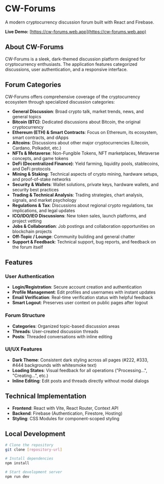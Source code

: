 # CW-Forums

A modern cryptocurrency discussion forum built with React and Firebase.

**Live Demo:** [https://cw-forums.web.app](https://cw-forums.web.app)

## About CW-Forums

CW-Forums is a sleek, dark-themed discussion platform designed for cryptocurrency enthusiasts. The application features categorized discussions, user authentication, and a responsive interface.

## Forum Categories

CW-Forums offers comprehensive coverage of the cryptocurrency ecosystem through specialized discussion categories:

- **General Discussion**: Broad crypto talk, market trends, news, and general topics
- **Bitcoin (BTC)**: Dedicated discussions about Bitcoin, the original cryptocurrency
- **Ethereum (ETH) & Smart Contracts**: Focus on Ethereum, its ecosystem, smart contracts, and dApps
- **Altcoins**: Discussions about other major cryptocurrencies (Litecoin, Cardano, Polkadot, etc.)
- **NFTs & Metaverse**: Non-Fungible Tokens, NFT marketplaces, Metaverse concepts, and game tokens
- **DeFi (Decentralized Finance)**: Yield farming, liquidity pools, stablecoins, and DeFi protocols
- **Mining & Staking**: Technical aspects of crypto mining, hardware setups, and proof-of-stake networks
- **Security & Wallets**: Wallet solutions, private keys, hardware wallets, and security best practices
- **Trading & Technical Analysis**: Trading strategies, chart analysis, signals, and market psychology
- **Regulations & Tax**: Discussions about regional crypto regulations, tax implications, and legal updates
- **ICO/IDO/IEO Discussions**: New token sales, launch platforms, and project vetting
- **Jobs & Collaboration**: Job postings and collaboration opportunities on blockchain projects
- **Off-Topic / Lounge**: Community building and general chatter
- **Support & Feedback**: Technical support, bug reports, and feedback on the forum itself

## Features

### User Authentication
- **Login/Registration**: Secure account creation and authentication
- **Profile Management**: Edit profiles and usernames with instant updates
- **Email Verification**: Real-time verification status with helpful feedback
- **Smart Logout**: Preserves user context on public pages after logout

### Forum Structure
- **Categories**: Organized topic-based discussion areas
- **Threads**: User-created discussion threads
- **Posts**: Threaded conversations with inline editing

### UI/UX Features
- **Dark Theme**: Consistent dark styling across all pages (#222, #333, #444 backgrounds with whitesmoke text)
- **Loading States**: Visual feedback for all operations ("Processing...", "Creating...", etc.)
- **Inline Editing**: Edit posts and threads directly without modal dialogs

## Technical Implementation

- **Frontend**: React with Vite, React Router, Context API
- **Backend**: Firebase (Authentication, Firestore, Hosting)
- **Styling**: CSS Modules for component-scoped styling

## Local Development

```bash
# Clone the repository
git clone [repository-url]

# Install dependencies
npm install

# Start development server
npm run dev
